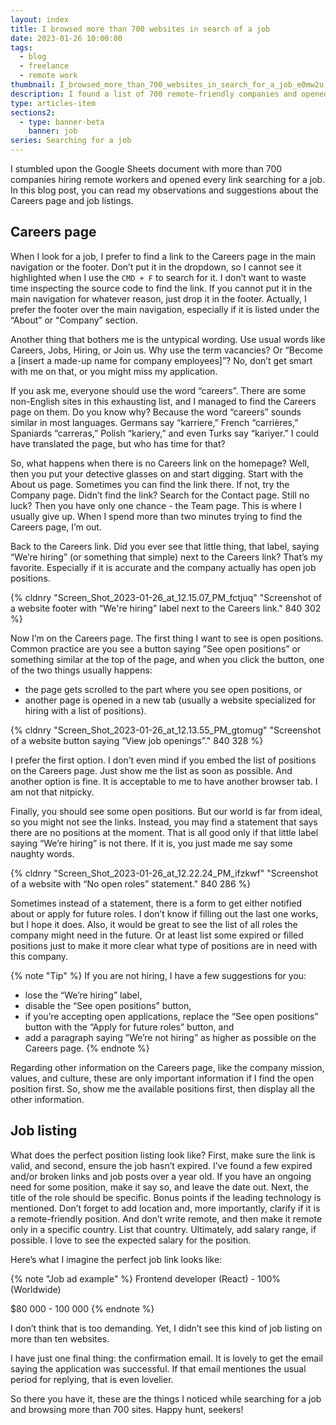 ```yaml
---
layout: index
title: I browsed more than 700 websites in search of a job
date: 2023-01-26 10:00:00
tags:
  - blog
  - freelance
  - remote work
thumbnail: I_browsed_more_than_700_websites_in_search_for_a_job_e0mw2u
description: I found a list of 700 remote-friendly companies and opened every link searching for a job. Read the suggestions about the Careers page and job listings.
type: articles-item
sections2:
  - type: banner-beta
    banner: job
series: Searching for a job
---
```


I stumbled upon the Google Sheets document with more than 700 companies hiring remote workers and opened every link searching for a job. In this blog post, you can read my observations and suggestions about the Careers page and job listings.

## Careers page

When I look for a job, I prefer to find a link to the Careers page in the main navigation or the footer. Don’t put it in the dropdown, so I cannot see it highlighted when I use the `CMD + F` to search for it. I don’t want to waste time inspecting the source code to find the link. If you cannot put it in the main navigation for whatever reason, just drop it in the footer. Actually, I prefer the footer over the main navigation, especially if it is listed under the “About” or “Company” section.

Another thing that bothers me is the untypical wording. Use usual words like Careers, Jobs, Hiring, or Join us. Why use the term vacancies? Or “Become a [insert a made-up name for company employees]”? No, don’t get smart with me on that, or you might miss my application.

If you ask me, everyone should use the word “careers”. There are some non-English sites in this exhausting list, and I managed to find the Careers page on them. Do you know why? Because the word “careers” sounds similar in most languages. Germans say “karriere,” French “carrières,” Spaniards “carreras,” Polish “kariery,” and even Turks say “kariyer.” I could have translated the page, but who has time for that?

So, what happens when there is no Careers link on the homepage? Well, then you put your detective glasses on and start digging. Start with the About us page. Sometimes you can find the link there. If not, try the Company page. Didn’t find the link? Search for the Contact page. Still no luck? Then you have only one chance - the Team page. This is where I usually give up. When I spend more than two minutes trying to find the Careers page, I’m out.

Back to the Careers link. Did you ever see that little thing, that label, saying “We’re hiring” (or something that simple) next to the Careers link? That’s my favorite. Especially if it is accurate and the company actually has open job positions.

{% cldnry "Screen_Shot_2023-01-26_at_12.15.07_PM_fctjuq" "Screenshot of a website footer with “We're hiring” label next to the Careers link." 840 302 %}

Now I’m on the Careers page. The first thing I want to see is open positions. Common practice are you see a button saying ”See open positions” or something similar at the top of the page, and when you click the button, one of the two things usually happens:

- the page gets scrolled to the part where you see open positions, or
- another page is opened in a new tab (usually a website specialized for hiring with a list of positions).

{% cldnry "Screen_Shot_2023-01-26_at_12.13.55_PM_gtomug" "Screenshot of a website button saying “View job openings”." 840 328 %}

I prefer the first option. I don’t even mind if you embed the list of positions on the Careers page. Just show me the list as soon as possible. And another option is fine. It is acceptable to me to have another browser tab. I am not that nitpicky.

Finally, you should see some open positions. But our world is far from ideal, so you might not see the links. Instead, you may find a statement that says there are no positions at the moment. That is all good only if that little label saying “We’re hiring” is not there. If it is, you just made me say some naughty words.

{% cldnry "Screen_Shot_2023-01-26_at_12.22.24_PM_ifzkwf" "Screenshot of a website with “No open roles” statement." 840 286 %}

Sometimes instead of a statement, there is a form to get either notified about or apply for future roles. I don’t know if filling out the last one works, but I hope it does. Also, it would be great to see the list of all roles the company might need in the future. Or at least list some expired or filled positions just to make it more clear what type of positions are in need with this company.

{% note "Tip" %}
If you are not hiring, I have a few suggestions for you:

- lose the “We’re hiring” label,
- disable the “See open positions” button,
- if you’re accepting open applications, replace the “See open positions” button with the “Apply for future roles” button, and
- add a paragraph saying ”We’re not hiring” as higher as possible on the Careers page.
{% endnote %}

Regarding other information on the Careers page, like the company mission, values, and culture, these are only important information if I find the open position first. So, show me the available positions first, then display all the other information.

## Job listing

What does the perfect position listing look like? First, make sure the link is valid, and second, ensure the job hasn’t expired. I’ve found a few expired and/or broken links and job posts over a year old. If you have an ongoing need for some position, make it say so, and leave the date out. Next, the title of the role should be specific. Bonus points if the leading technology is mentioned. Don’t forget to add location and, more importantly, clarify if it is a remote-friendly position. And don’t write remote, and then make it remote only in a specific country. List that country. Ultimately, add salary range, if possible. I love to see the expected salary for the position.

Here’s what I imagine the perfect job link looks like:

{% note "Job ad example" %}
Frontend developer (React) - 100% (Worldwide)

$80 000 - 100 000
{% endnote %}

I don’t think that is too demanding. Yet, I didn’t see this kind of job listing on more than ten websites.

I have just one final thing: the confirmation email. It is lovely to get the email saying the application was successful. If that email mentiones the usual period for replying, that is even lovelier.

So there you have it, these are the things I noticed while searching for a job and browsing more than 700 sites. Happy hunt, seekers!
